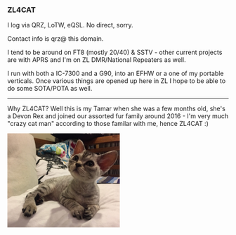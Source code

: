 ### ZL4CAT

I log via QRZ, LoTW, eQSL. No direct, sorry.

Contact info is qrz@ this domain.

I tend to be around on FT8 (mostly 20/40) & SSTV - other current projects are with APRS and I'm on ZL DMR/National Repeaters as well.

I run with both a IC-7300 and a G90, into an EFHW or a one of my portable verticals. Once various things are opened up here in ZL I hope to be able to do some SOTA/POTA as well.

---

Why ZL4CAT? Well this is my Tamar when she was a few months old, she's a Devon Rex and joined our assorted fur family around 2016 - I'm very much "crazy cat man" according to those familar with me, hence ZL4CAT :)

<img src="img/tamar_cat.jpg" width="256">